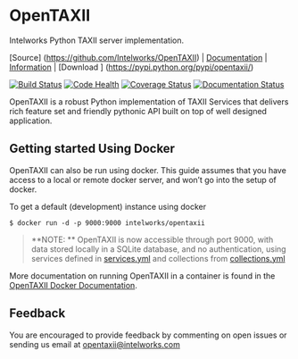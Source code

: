# OpenTAXII

Intelworks Python TAXII server implementation.


[Source] (https://github.com/Intelworks/OpenTAXII) | [Documentation](http://opentaxii.readthedocs.org) | [Information](http://www.intelworks.com) | [Download ] (https://pypi.python.org/pypi/opentaxii/)


[![Build Status](https://travis-ci.org/Intelworks/OpenTAXII.svg?branch=move_docs)](https://travis-ci.org/Intelworks/OpenTAXII)
[![Code Health](https://landscape.io/github/Intelworks/OpenTAXII/master/landscape.svg?style=flat)](https://landscape.io/github/Intelworks/OpenTAXII/master)
[![Coverage Status](https://coveralls.io/repos/Intelworks/OpenTAXII/badge.svg)](https://coveralls.io/r/Intelworks/OpenTAXII)
[![Documentation Status](https://readthedocs.org/projects/opentaxii/badge/?version=latest)](https://readthedocs.org/projects/opentaxii/)

OpenTAXII is a robust Python implementation of TAXII Services that
delivers rich feature set and friendly pythonic API built on top of well
designed application.

## Getting started Using Docker

OpenTAXII can also be run using docker. This guide assumes that you have
access to a local or remote docker server, and won’t go into the setup
of docker.

To get a default (development) instance using docker

``` {.sourceCode .shell}
$ docker run -d -p 9000:9000 intelworks/opentaxii
```

> **NOTE: **
> OpenTAXII is now accessible through port 9000, with data stored
> locally in a SQLite database, and no authentication, using services defined
> in [services.yml](https://raw.githubusercontent.com/Intelworks/OpenTAXII/master/examples/services.yml) 
> and collections from [collections.yml](https://raw.githubusercontent.com/Intelworks/OpenTAXII/master/examples/collections.yml)

More documentation on running OpenTAXII in a container is found in the [OpenTAXII Docker Documentation](http://opentaxii.readthedocs.org/en/latest/docker.html).

## Feedback

You are encouraged to provide feedback by commenting on open issues or
sending us email at <opentaxii@intelworks.com>

